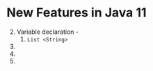 # New Features in Java 11
2. Variable declaration -  
	1. `List <String> `
3. 
4. 
5. 
<!--stackedit_data:
eyJoaXN0b3J5IjpbLTE4ODE3ODk1Ml19
-->